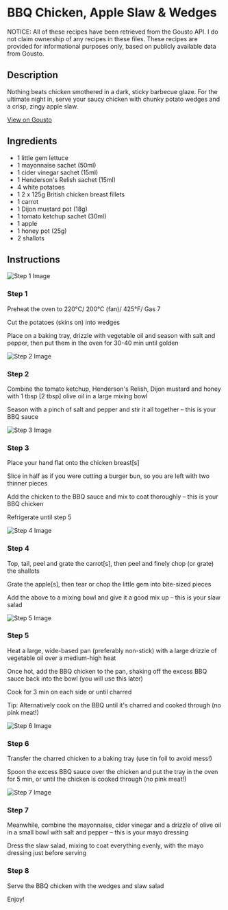 # BBQ Chicken, Apple Slaw & Wedges

NOTICE: All of these recipes have been retrieved from the Gousto API. I do not claim ownership of any recipes in these files. These recipes are provided for informational purposes only, based on publicly available data from Gousto.

## Description

Nothing beats chicken smothered in a dark, sticky barbecue glaze. For the ultimate night in, serve your saucy chicken with chunky potato wedges and a crisp, zingy apple slaw. 

[View on Gousto](https://www.gousto.co.uk/recipes/cookbook/bbq-chicken-apple-slaw-wedges)

## Ingredients

- 1 little gem lettuce
- 1 mayonnaise sachet (50ml)
- 1 cider vinegar sachet (15ml)
- 1 Henderson's Relish sachet (15ml)
- 4 white potatoes
- 1 2 x 125g British chicken breast fillets
- 1 carrot
- 1 Dijon mustard pot (18g)
- 1 tomato ketchup sachet (30ml)
- 1 apple
- 1 honey pot (25g)
- 2 shallots

## Instructions

![Step 1 Image](https://production-media.gousto.co.uk/cms/recipe-step-image/404.step-1-x200.jpg)

### Step 1

Preheat the oven to 220°C/ 200°C (fan)/ 425°F/ Gas 7

Cut the potatoes (skins on) into wedges

Place on a baking tray, drizzle with vegetable oil and season with salt and pepper, then put them in the oven for 30-40 min until golden

![Step 2 Image](https://production-media.gousto.co.uk/cms/recipe-step-image/404.step-2-x200.jpg)

### Step 2

Combine the tomato ketchup, Henderson's Relish, Dijon mustard and honey with 1 tbsp <span class="text-danger">[2 tbsp]</span> olive oil in a large mixing bowl

Season with a pinch of salt and pepper and stir it all together – this is your BBQ sauce

![Step 3 Image](https://production-media.gousto.co.uk/cms/recipe-step-image/404.step-3-x200.jpg)

### Step 3

Place your hand flat onto the chicken breast<span class="text-danger">[s]</span>

Slice in half as if you were cutting a burger bun, so you are left with two thinner pieces

Add the chicken to the BBQ sauce and mix to coat thoroughly – this is your BBQ chicken

Refrigerate until step 5

![Step 4 Image](https://production-media.gousto.co.uk/cms/recipe-step-image/404.step-4-x200.jpg)

### Step 4

Top, tail, peel and grate the carrot<span class="text-danger">[s]</span>, then peel and finely chop (or grate) the shallots

Grate the apple<span class="text-danger">[s]</span>, then tear or chop the little gem into bite-sized pieces

Add the above to a mixing bowl and give it a good mix up – this is your slaw salad

![Step 5 Image](https://production-media.gousto.co.uk/cms/recipe-step-image/404.step-5-x200.jpg)

### Step 5

Heat a large, wide-based pan (preferably non-stick) with a large drizzle of vegetable oil over a medium-high heat

Once hot, add the BBQ chicken to the pan, shaking off the excess BBQ sauce back into the bowl (you will use this later)

Cook for 3 min on each side or until charred

Tip: Alternatively cook on the BBQ until it's charred and cooked through (no pink meat!)

![Step 6 Image](https://production-media.gousto.co.uk/cms/recipe-step-image/404.step-6-x200.jpg)

### Step 6

Transfer the charred chicken to a baking tray (use tin foil to avoid mess!)

Spoon the excess BBQ sauce over the chicken and put the tray in the oven for 5 min, or until the chicken is cooked through (no pink meat!)

![Step 7 Image](https://production-media.gousto.co.uk/cms/recipe-step-image/404.step-7-x200.jpg)

### Step 7

Meanwhile, combine the mayonnaise, cider vinegar and a drizzle of olive oil in a small bowl with salt and pepper – this is your mayo dressing

Dress the slaw salad, mixing to coat everything evenly, with the mayo dressing just before serving

### Step 8

Serve the BBQ chicken with the wedges and slaw salad

Enjoy!

